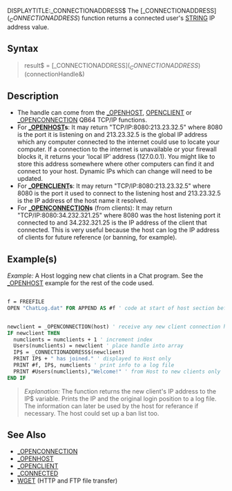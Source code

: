 DISPLAYTITLE:_CONNECTIONADDRESS$
The [_CONNECTIONADDRESS$](_CONNECTIONADDRESS$) function returns a connected user's [STRING](STRING) IP address value.


## Syntax

> result$ = [_CONNECTIONADDRESS$](_CONNECTIONADDRESS$)(connectionHandle&)


## Description

* The handle can come from the [_OPENHOST](_OPENHOST), [OPENCLIENT](OPENCLIENT) or [_OPENCONNECTION](_OPENCONNECTION) QB64 TCP/IP functions.
* For **[_OPENHOST](_OPENHOST)s**: It may return "TCP/IP:8080:213.23.32.5" where 8080 is the port it is listening on and 213.23.32.5 is the global IP address which any computer connected to the internet could use to locate your computer. If a connection to the internet is unavailable or your firewall blocks it, it returns your 'local IP' address (127.0.0.1). You might like to store this address somewhere where other computers can find it and connect to your host. Dynamic IPs which can change will need to be updated.
* For **[_OPENCLIENT](_OPENCLIENT)s**: It may return "TCP/IP:8080:213.23.32.5" where 8080 is the port it used to connect to the listening host and 213.23.32.5 is the IP address of the host name it resolved.
* For **[_OPENCONNECTION](_OPENCONNECTION)s** (from clients): It may return "TCP/IP:8080:34.232.321.25" where 8080 was the host listening port it connected to and 34.232.321.25 is the IP address of the client that connected. This is very useful because the host can log the IP address of clients for future reference (or banning, for example).


## Example(s)

*Example:* A Host logging new chat clients in a Chat program. See the [_OPENHOST](_OPENHOST) example for the rest of the code used.

```vb

f = FREEFILE
OPEN "ChatLog.dat" FOR APPEND AS #f ' code at start of host section before DO loop.


newclient = _OPENCONNECTION(host) ' receive any new client connection handles
IF newclient THEN
  numclients = numclients + 1 ' increment index
  Users(numclients) = newclient ' place handle into array
  IP$ = _CONNECTIONADDRESS$(newclient)
  PRINT IP$ + " has joined." ' displayed to Host only
  PRINT #f, IP$, numclients ' print info to a log file
  PRINT #Users(numclients),"Welcome!" ' from Host to new clients only
END IF 

```
>  *Explanation:* The function returns the new client's IP address to the IP$ variable. Prints the IP and the original login position to a log file. The information can later be used by the host for referance  if necessary. The host could set up a ban list too. 


## See Also

* [_OPENCONNECTION](_OPENCONNECTION)
* [_OPENHOST](_OPENHOST)
* [_OPENCLIENT](_OPENCLIENT)
* [_CONNECTED](_CONNECTED)
* [WGET](WGET) (HTTP and FTP file transfer)




